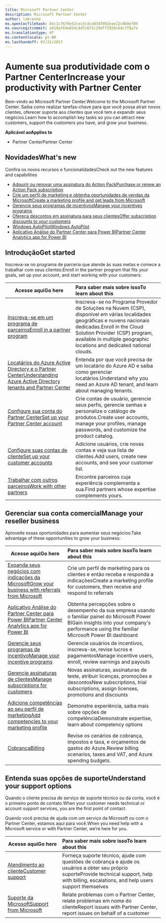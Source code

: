 ```yaml
---
title: Microsoft Partner Center
description: Microsoft Partner Center
author: labrenne
ms.openlocfilehash: 85c1c7670e52cec5cdce03d7092eae22c0b0ef09
ms.sourcegitcommit: ed19af64e654c8d7c672c29dff1929c6dc7f8a7a
ms.translationtype: HT
ms.contentlocale: pt-BR
ms.lasthandoff: 07/21/2017
---
```

# <a name="increase-your-productivity-with-partner-center"></a><span data-ttu-id="5435a-103">Aumente sua produtividade com o Partner Center</span><span class="sxs-lookup"><span data-stu-id="5435a-103">Increase your productivity with Partner Center</span></span>

<span data-ttu-id="5435a-104">Bem-vindo ao Microsoft Partner Center.</span><span class="sxs-lookup"><span data-stu-id="5435a-104">Welcome to the Microsoft Partner Center.</span></span> <span data-ttu-id="5435a-105">Saiba como realizar tarefas-chave para que você possa atrair novos clientes, oferecer suporte aos clientes que você tem e expandir seus negócios.</span><span class="sxs-lookup"><span data-stu-id="5435a-105">Learn how to accomplish key tasks so you can attract new customers, support the customers you have, and grow your business.</span></span>

**<span data-ttu-id="5435a-106">Aplicável ao</span><span class="sxs-lookup"><span data-stu-id="5435a-106">Applies to</span></span>**

-  <span data-ttu-id="5435a-107">Partner Center</span><span class="sxs-lookup"><span data-stu-id="5435a-107">Partner Center</span></span> 


## <a name="whats-new"></a><span data-ttu-id="5435a-108">Novidades</span><span class="sxs-lookup"><span data-stu-id="5435a-108">What's new</span></span>

 <span data-ttu-id="5435a-109">Confira os novos recursos e funcionalidades</span><span class="sxs-lookup"><span data-stu-id="5435a-109">Check out the new features and capabilities</span></span> 

- [<span data-ttu-id="5435a-110">Adquirir ou renovar uma assinatura do Action Pack</span><span class="sxs-lookup"><span data-stu-id="5435a-110">Purchase or renew an Action Pack subscription</span></span>](mpn-get-action-pack.md)
- [<span data-ttu-id="5435a-111">Crie um perfil de marketing e obtenha oportunidades de vendas da Microsoft</span><span class="sxs-lookup"><span data-stu-id="5435a-111">Create a marketing profile and get leads from Microsoft</span></span>](referrals.md)
- [<span data-ttu-id="5435a-112">Gerencie seus programas de incentivos</span><span class="sxs-lookup"><span data-stu-id="5435a-112">Manage your incentives programs</span></span>](manage-your-incentives-in-partner-center.md)
- [<span data-ttu-id="5435a-113">Ofereça descontos em assinatura para seus clientes</span><span class="sxs-lookup"><span data-stu-id="5435a-113">Offer subscription discounts to your customers</span></span>](promotions.md)
- [<span data-ttu-id="5435a-114">Windows AutoPilot</span><span class="sxs-lookup"><span data-stu-id="5435a-114">Windows AutoPilot</span></span>](autopilot.md)
- [<span data-ttu-id="5435a-115">Aplicativo Análise do Partner Center para Power BI</span><span class="sxs-lookup"><span data-stu-id="5435a-115">Partner Center Analytics app for Power BI</span></span>](power-bi-app-for-direct-partners.md)

## <a name="get-started"></a><span data-ttu-id="5435a-116">Introdução</span><span class="sxs-lookup"><span data-stu-id="5435a-116">Get started</span></span>

<span data-ttu-id="5435a-117">Inscreva-se no programa de parceria que atende às suas metas e comece a trabalhar com seus clientes:</span><span class="sxs-lookup"><span data-stu-id="5435a-117">Enroll in the partner program that fits your goals, set up your account, and start working with your customers:</span></span>

| **<span data-ttu-id="5435a-118">Acesse aqui</span><span class="sxs-lookup"><span data-stu-id="5435a-118">Go here</span></span>**  | **<span data-ttu-id="5435a-119">Para saber mais sobre isso</span><span class="sxs-lookup"><span data-stu-id="5435a-119">To learn about this</span></span>**  |
|------------|:-------------|
|[<span data-ttu-id="5435a-120">Inscreva-se em um programa de parceiros</span><span class="sxs-lookup"><span data-stu-id="5435a-120">Enroll in a partner program</span></span>](enrolling-in-the-csp-program.md)|<span data-ttu-id="5435a-121">Inscreva-se no Programa Provedor de Soluções na Nuvem (CSP), disponível em várias localidades geográficas e nuvens nacionais dedicadas.</span><span class="sxs-lookup"><span data-stu-id="5435a-121">Enroll in the Cloud Solution Provider (CSP) program, available in multiple geographic locations and dedicated national clouds.</span></span>|
|[<span data-ttu-id="5435a-122">Locatários do Azure Active Directory e o Partner Center</span><span class="sxs-lookup"><span data-stu-id="5435a-122">Understanding Azure Active Directory tenants and Partner Center</span></span>](azure-active-directory-tenants-and-partner-center.md)|<span data-ttu-id="5435a-123">Entenda por que você precisa de um locatário do Azure AD e saiba como gerenciar locatários.</span><span class="sxs-lookup"><span data-stu-id="5435a-123">Understand why you need an Azure AD tenant, and learn about managing tenants.</span></span>|
|[<span data-ttu-id="5435a-124">Configure sua conta do Partner Center</span><span class="sxs-lookup"><span data-stu-id="5435a-124">Set up your Partner Center account</span></span>](partner-center-account-setup.md)|<span data-ttu-id="5435a-125">Crie contas de usuário, gerencie seus perfis, gerencie senhas e personalize o catálogo de produtos.</span><span class="sxs-lookup"><span data-stu-id="5435a-125">Create user accounts, manage your profiles, manage passwords, and customize the product catalog.</span></span>|
|[<span data-ttu-id="5435a-126">Configure suas contas de cliente</span><span class="sxs-lookup"><span data-stu-id="5435a-126">Set up your customer accounts</span></span>](customer-accounts.md)|<span data-ttu-id="5435a-127">Adicione usuários, crie novas contas e veja sua lista de clientes.</span><span class="sxs-lookup"><span data-stu-id="5435a-127">Add users, create new accounts, and see your customer list.</span></span>|
|[<span data-ttu-id="5435a-128">Trabalhar com outros parceiros</span><span class="sxs-lookup"><span data-stu-id="5435a-128">Work with other partners</span></span>](work-with-other-partners.md)|<span data-ttu-id="5435a-129">Encontre parceiros cuja experiência complementa a sua.</span><span class="sxs-lookup"><span data-stu-id="5435a-129">Find partners whose expertise complements yours.</span></span>|

## <a name="manage-your-reseller-business"></a><span data-ttu-id="5435a-130">Gerenciar sua conta comercial</span><span class="sxs-lookup"><span data-stu-id="5435a-130">Manage your reseller business</span></span>

<span data-ttu-id="5435a-131">Aproveite essas oportunidades para aumentar seus negócios:</span><span class="sxs-lookup"><span data-stu-id="5435a-131">Take advantage of these opportunities to grow your business:</span></span>

| **<span data-ttu-id="5435a-132">Acesse aqui</span><span class="sxs-lookup"><span data-stu-id="5435a-132">Go here</span></span>**  |**<span data-ttu-id="5435a-133">Para saber mais sobre isso</span><span class="sxs-lookup"><span data-stu-id="5435a-133">To learn about this</span></span>**   |
|------------|:-------------|
|[<span data-ttu-id="5435a-134">Expanda seus negócios com indicações da Microsoft</span><span class="sxs-lookup"><span data-stu-id="5435a-134">Grow your business with referrals from Microsoft</span></span>](referrals.md)|<span data-ttu-id="5435a-135">Crie um perfil de marketing para os clientes e então receba e responda a indicações</span><span class="sxs-lookup"><span data-stu-id="5435a-135">Create a marketing profile for customers, then receive and respond to referrals</span></span>|
|[<span data-ttu-id="5435a-136">Aplicativo Análise do Partner Center para Power BI</span><span class="sxs-lookup"><span data-stu-id="5435a-136">Partner Center Analytics app for Power BI</span></span>](power-bi-app-for-direct-partners.md)| <span data-ttu-id="5435a-137">Obtenha percepções sobre o desempenho da sua empresa usando o familiar painel do Microsoft Power BI</span><span class="sxs-lookup"><span data-stu-id="5435a-137">Gain insights into your company's performance using the familiar Microsoft Power BI dashboard</span></span>|
|[<span data-ttu-id="5435a-138">Gerencie seus programas de incentivo</span><span class="sxs-lookup"><span data-stu-id="5435a-138">Manage your incentive programs</span></span>](manage-your-incentives-in-partner-center.md)|<span data-ttu-id="5435a-139">Gerencie usuários de incentivos, inscreva-se, revise lucros e pagamentos</span><span class="sxs-lookup"><span data-stu-id="5435a-139">Manage incentive users, enroll, review earnings and payouts</span></span>|
|[<span data-ttu-id="5435a-140">Gerencie assinaturas de clientes</span><span class="sxs-lookup"><span data-stu-id="5435a-140">Manage subscriptions for customers</span></span>](customer-subscriptions.md)|<span data-ttu-id="5435a-141">Novas assinaturas, assinaturas de teste, atribuir licenças, promoções e descontos</span><span class="sxs-lookup"><span data-stu-id="5435a-141">New subscriptions, trial subscriptions, assign licenses, promotions and discounts</span></span>|
|[<span data-ttu-id="5435a-142">Adicione competências ao seu perfil de marketing</span><span class="sxs-lookup"><span data-stu-id="5435a-142">Add competencies to your marketing profile</span></span>](learn-about-competencies.md)|<span data-ttu-id="5435a-143">Demonstre experiência, saiba mais sobre opções de competência</span><span class="sxs-lookup"><span data-stu-id="5435a-143">Demonstrate expertise, learn about competency options</span></span>|
|[<span data-ttu-id="5435a-144">Cobrança</span><span class="sxs-lookup"><span data-stu-id="5435a-144">Billing</span></span>](billing.md)|<span data-ttu-id="5435a-145">Revise os cenários de cobrança, impostos e taxa, e orçamentos de gastos do Azure.</span><span class="sxs-lookup"><span data-stu-id="5435a-145">Review billing scenarios, taxes and VAT, and Azure spending budgets.</span></span>|

## <a name="understand-your-support-options"></a><span data-ttu-id="5435a-146">Entenda suas opções de suporte</span><span class="sxs-lookup"><span data-stu-id="5435a-146">Understand your support options</span></span>

<span data-ttu-id="5435a-147">Quando o cliente precisa de serviço de suporte técnico ou da conta, você é o primeiro ponto de contato.</span><span class="sxs-lookup"><span data-stu-id="5435a-147">When your customer needs technical or account support services, you are the first point of contact.</span></span>

<span data-ttu-id="5435a-148">Quando você precisa de ajuda com um serviço da Microsoft ou com o Partner Center, estamos aqui para você.</span><span class="sxs-lookup"><span data-stu-id="5435a-148">When you need help with a Microsoft service or with Partner Center, we’re here for you.</span></span> 

| **<span data-ttu-id="5435a-149">Acesse aqui</span><span class="sxs-lookup"><span data-stu-id="5435a-149">Go here</span></span>**  | **<span data-ttu-id="5435a-150">Para saber mais sobre isso</span><span class="sxs-lookup"><span data-stu-id="5435a-150">To learn about this</span></span>**  |
|------------|:-------------|
|[<span data-ttu-id="5435a-151">Atendimento ao cliente</span><span class="sxs-lookup"><span data-stu-id="5435a-151">Customer support</span></span>](customer-support.md)|<span data-ttu-id="5435a-152">Forneça suporte técnico, ajude com questões de cobrança e ajude os usuários a obter seu próprio suporte</span><span class="sxs-lookup"><span data-stu-id="5435a-152">Provide technical support, help with billing, escalations, and help users support themselves</span></span>|
|[<span data-ttu-id="5435a-153">Suporte da Microsoft</span><span class="sxs-lookup"><span data-stu-id="5435a-153">Support from Microsoft</span></span>](support-from-microsoft--.md)|<span data-ttu-id="5435a-154">Relate problemas com o Partner Center, relate problemas em nome do cliente</span><span class="sxs-lookup"><span data-stu-id="5435a-154">Report issues with Partner Center, report issues on behalf of a customer</span></span>|
